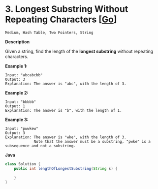 # 3. Longest Substring Without Repeating Characters [[Go](https://github.com/Apollo4634/LeetCode/tree/master/src/hash_table/solution/LongestSubstring_3.java)]

```Medium, Hash Table, Two Pointers, String```

**Description**

Given a string, find the length of the **longest substring** without repeating characters.

**Example 1:**

```
Input: "abcabcbb"
Output: 3 
Explanation: The answer is "abc", with the length of 3. 
```

**Example 2:**

```
Input: "bbbbb"
Output: 1
Explanation: The answer is "b", with the length of 1.
```

**Example 3:**

```
Input: "pwwkew"
Output: 3
Explanation: The answer is "wke", with the length of 3. 
             Note that the answer must be a substring, "pwke" is a subsequence and not a substring.
```

**Java**

```java
class Solution {
    public int lengthOfLongestSubstring(String s) {
        
    }
}
```

